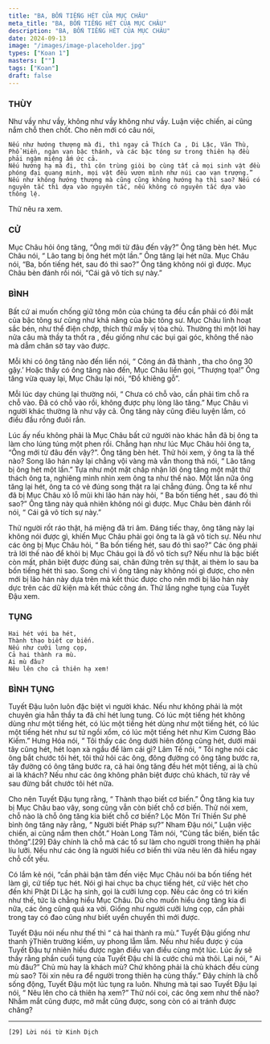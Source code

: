 ```yaml
---
title: "BA, BỐN TIẾNG HÉT CỦA MỤC CHÂU"
meta_title: "BA, BỐN TIẾNG HÉT CỦA MỤC CHÂU"
description: "BA, BỐN TIẾNG HÉT CỦA MỤC CHÂU"
date: 2024-09-13
image: "/images/image-placeholder.jpg"
types: ["Koan 1"]
masters: [""]
tags: ["Koan"]
draft: false
---
```


### THÙY 
Như vầy như vầy, không như vầy không như vầy. Luận việc chiến, ai cũng nắm chỗ then chốt. 
Cho nên mới có câu nói, 
```
Nếu như hướng thượng mà đi, thì ngay cả Thích Ca , Di Lặc, Văn Thù, Phổ Hiền, ngàn vạn bậc thánh, và các bậc tông sư trong thiên hạ đều phải ngậm miệng ấm ức cả. 
Nếu hướng hạ mà đi, thì côn trùng giòi bọ cùng tất cả mọi sinh vật đều phóng đại quang minh, mọi vật đều vươn mình như núi cao vạn trượng.” 
Nếu như không hướng thượng mà cũng cũng không hướng hạ thì sao? Nếu có nguyên tắc thì dựa vào nguyên tắc, nếu không có nguyên tắc dựa vào thông lệ. 
```
Thử nêu ra xem.

### CỬ 
Mục Châu hỏi ông tăng, “Ông mới từ đâu đến vậy?” Ông tăng bèn hét. 
Mục Châu nói, “ Lão tang bị ông hét một lần.” Ông tăng lại hét nữa. 
Mục Châu nói, “Ba, bốn tiếng hét, sau đó thì sao?” Ông tăng không nói gì được. 
Mục Châu bèn đánh rồi nói, “Cái gã vô tích sự này.”

### BÌNH 
Bất cứ ai muốn chống giữ tông môn của chúng ta đều cần phải có đôi mắt của bậc tông sư cũng như khả năng của bậc tông sư. 
Mục Châu linh hoạt sắc bén, như thể điện chớp, thích thử mấy vị tòa chủ. 
Thường thì một lời hay nửa câu mà thầy ta thốt ra , đều giống như các bụi gai góc, không thể nào mà dẫm chân sờ tay vào được. 

Mỗi khi có ông tăng nào đến liền nói, “ Công án đã thành , tha cho ông 30 gậy.’ 
Hoặc thấy có ông tăng nào đến, Mục Châu liền gọi, “Thượng tọa!” Ông tăng vừa quay lại, Mục Châu lại nói, “Đồ khiêng gỗ”. 

Mỗi lúc dạy chúng lại thường nói, “ Chưa có chỗ vào, cần phải tìm chỗ ra chỗ vào. Đã có chỗ vào rồi, không được phụ lòng lão tăng.” Mục Châu vì người khác thường là như vậy cả.
Ông tăng này cũng điêu luyện lắm, có điều đầu rồng đuôi rắn. 

Lúc ấy nếu không phải là Mục Châu bất cứ người nào khác hẳn đã bị ông ta làm cho lúng túng một phen rồi. Chẳng hạn như lúc Mục Châu hỏi ông ta, “Ông mới từ đâu đến vậy?”. Ông tăng bèn hét. Thử hỏi xem, ý ông ta là thế nào? Song lão hán này lại chẳng vội vàng mà vẫn thong thả nói, “ Lão tăng bị ông hét một lần.” Tựa như một mặt chấp nhận lời ông tăng một mặt thử thách ông ta, nghiêng mình nhìn xem ông ta như thế nào. Một lần nữa ông tăng lại hét, ông ta có vẻ đúng song thật ra lại chẳng đúng. Ông ta kể như đã bị Mục Châu xỏ lỗ mũi khi lão hán này hỏi, “ Ba bốn tiếng hét , sau đó thì sao?” Ông tăng này quả nhiên không nói gì được. Mục Châu bèn đánh rồi nói, “ Cái gã vô tích sự này.”

Thử người rốt ráo thật, há miệng đã tri âm. Đáng tiếc thay, ông tăng này lại không nói được gì, khiến Mục Châu phải gọi ông ta là gã vô tích sự. Nếu như các ông bị Mục Châu hỏi, “ Ba bốn tiếng hét, sau đó thì sao?” Các ông phải trả lời thế nào để khỏi bị Mục Châu gọi là đồ vô tích sự? Nếu như là bậc biết còn mất, phân biệt được đúng sai, chân đứng trên sự thật, ai thèm lo sau ba bốn tiếng hét thì sao. Song chỉ vì ông tăng này không nói gì được, cho nên mới bị lão hán này dựa trên mà kết thúc được cho nên mới bị lão hán này dực trên các dữ kiện mà kết thúc công án. Thử lắng nghe tụng của Tuyết Đậu xem.

### TỤNG
```
Hai hét với ba hét,
Thành thạo biết cơ biến.
Nếu như cưỡi lưng cọp,
Cả hai thành ra mù.
Ai mù đâu?
Nêu lên cho cả thiên hạ xem!
```

### BÌNH TỤNG
Tuyết Đậu luôn luôn đặc biệt vì người khác. Nếu như không phải là một chuyên gia hẳn thầy ta đã chỉ hét lung tung. Có lúc một tiếng hét không dùng như một tiếng hét, có lúc một tiếng hét dùng như một tiếng hét, có lúc một tiếng hét như sư tử ngồi xổm, có lúc một tiếng hét như Kim Cương Bảo Kiếm.” Hưng Hóa nói, “ Tôi thấy các ông dưới hiên đông cũng hét, dưới mái tây cũng hét, hét loạn xà ngầu để làm cái gì? Lâm Tế nói, “ Tôi nghe nói các ông bắt chước tôi hét, tôi thử hỏi các ông, đông đường có ông tăng bước ra, tây đường có ông tăng bước ra, cả hai ông tăng đều hét một tiếng, ai là chủ ai là khách? Nếu như các ông không phân biệt được chủ khách, từ rày về sau đừng bắt chước tôi hét nữa.

Cho nên Tuyết Đậu tụng rằng, “ Thành thạo biết cơ biến.” Ông tăng kia tuy bị Mục Châu bao vây, song cũng vẫn còn biết chỗ cơ biến. Thử nói xem, chỗ nào là chỗ ông tăng kia biết chỗ cơ biến? Lộc Môn Trí Thiền Sư phê bình ông tăng này rằng, “ Người biết Pháp sự?” Nham Đậu nói,” Luận việc chiến, ai cũng nắm then chốt.” Hoàn Long Tâm nói, “Cùng tắc biến, biến tắc thông”.[29] Đây chính là chỗ mà các tổ sư làm cho người trong thiên hạ phải líu lưỡi. Nếu như các ông là người hiểu cơ biến thì vừa nêu lên đã hiểu ngay chỗ cốt yếu.

Có lắm kẻ nói, “cần phải bận tâm đến việc Mục Châu nói ba bốn tiếng hét làm gì, cứ tiếp tục hét. Nói gì hai chục ba chục tiếng hét, cứ việc hét cho đến khi Phật Di Lặc hạ sinh, gọi là cưỡi lưng cọp. Nếu các ông có tri kiến như thế, tức là chẳng hiểu Mục Châu. Dù cho muốn hiểu ông tăng kia đi nữa, các ông cũng quá xa vời. Giống như người cưỡi lưng cọp, cần phải trong tay có đao cũng như biết uyển chuyển thì mới được.

Tuyết Đậu nói nếu như thế thì “ cả hai thành ra mù.” Tuyết Đậu giống như thanh ỷThiên trường kiếm, uy phong lẫm lẫm. Nếu như hiểu được ý của Tuyết Đậu tự nhiên hiểu được ngàn điều vạn điều cùng một lúc. Lúc ấy sẽ thấy rằng phần cuối tụng của Tuyết Đậu chỉ là cước chú mà thôi. Lại nói, “ Ai mù đâu?” Chủ mù hay là khách mù? Chứ không phải là chủ khách đều cùng mù sao? Tôi xin nêu ra để người trong thiên hạ cùng thấy.” Đây chính là chỗ sống động, Tuyết Đậu một lúc tụng ra luôn. Nhưng mà tại sao Tuyết Đậu lại nói, “ Nêu lên cho cả thiên hạ xem?” Thử nói coi, các ông xem như thế nào? Nhắm mắt cũng được, mở mắt cũng được, song còn có ai tránh được chăng?

***

```
[29] Lời nói từ Kinh Dịch
```
